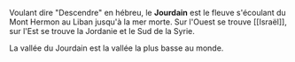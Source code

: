 Voulant dire "Descendre" en hébreu, le **Jourdain** est le fleuve s'écoulant du Mont Hermon au Liban jusqu'à la mer morte. Sur l'Ouest se trouve [[Israël]], sur l'Est se trouve la Jordanie et le Sud de la Syrie.

La vallée du Jourdain est la vallée la plus basse au monde.